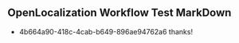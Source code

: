 ## OpenLocalization Workflow Test MarkDown
* 4b664a90-418c-4cab-b649-896ae94762a6 thanks!

<!--HONumber=Aug16_HO4-->


